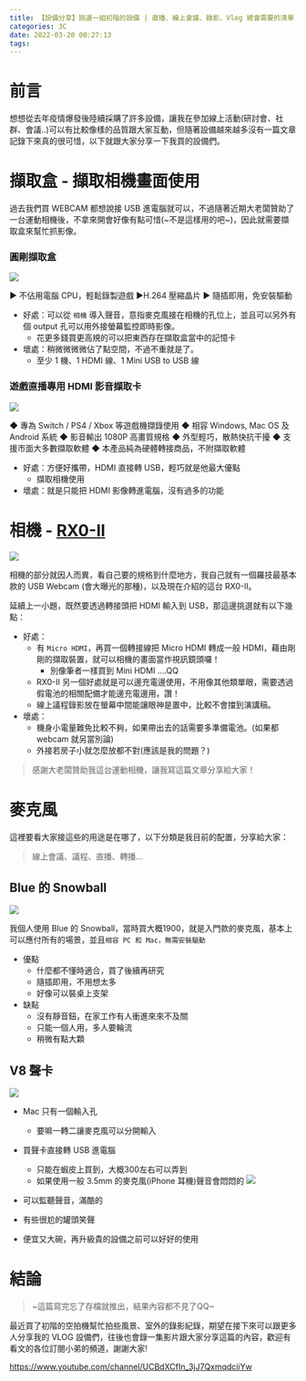 ```yaml
---
title: 【設備分享】挑選一組初階的設備 | 直播、線上會議、錄影、Vlog 總會需要的清單
categories: 3C
date: 2022-03-20 00:27:13
tags:
---
```




# 前言

想想從去年疫情爆發後陸續採購了許多設備，讓我在參加線上活動(研討會、社群、會議..)可以有比較像樣的品質跟大家互動，但隨著設備越來越多沒有一篇文章記錄下來真的很可惜，以下就跟大家分享一下我買的設備們。

<!-- more -->

# 擷取盒 - 擷取相機畫面使用


過去我們買 WEBCAM 都想說接 USB 進電腦就可以，不過隨著近期大老闆贊助了一台運動相機後，不拿來開會好像有點可惜(~不是這樣用的吧~)，因此就需要擷取盒來幫忙抓影像。
### 圓剛擷取盒

![](https://nijialin.com/images/2022/video-format/0.png)

▶ 不佔用電腦 CPU，輕鬆錄製遊戲
▶H.264 壓縮晶片
▶ 隨插即用，免安裝驅動

- 好處：可以從 `相機` 導入聲音，意指麥克風接在相機的孔位上，並且可以另外有個 output 孔可以用外接螢幕監控即時影像。
  - 花更多錢買更高規的可以把東西存在擷取盒當中的記憶卡
- 壞處：稍微微微微佔了點空間，不過不重就是了。
  - 至少 1 機、1 HDMI 線、1 Mini USB to USB 線

### 遊戲直播專用 HDMI 影音擷取卡

![](https://nijialin.com/images/2022/video-format/1.png)

◆ 專為 Switch / PS4 / Xbox 等遊戲機擷錄使用
◆ 相容 Windows, Mac OS 及 Android 系統
◆ 影音輸出 1080P 高畫質規格
◆ 外型輕巧，散熱快抗干擾
◆ 支援市面大多數擷取軟體
◆ 本產品純為硬體轉接商品，不附擷取軟體

- 好處：方便好攜帶，HDMI 直接轉 USB，輕巧就是他最大優點
  - 擷取相機使用
- 壞處：就是只能把 HDMI 影像轉進電腦，沒有過多的功能

# 相機 - [RX0-II](https://www.sony.com.tw/zh/electronics/cyber-shot-compact-cameras/dsc-rx0m2)

![](https://nijialin.com/images/2022/video-format/2.png)

相機的部分就因人而異，看自己要的規格到什麼地方，我自己就有一個羅技最基本款的 USB Webcam (會大曝光的那種)，以及現在介紹的這台 RX0-II。

延續上一小題，既然要透過轉接頭把 HDMI 輸入到 USB，那這邊挑選就有以下幾點：

- 好處：
  - 有 `Micro HDMI`，再買一個轉接線把 Micro HDMI 轉成一般 HDMI，藉由剛剛的擷取裝置，就可以相機的畫面當作視訊鏡頭囉！
    - 別像筆者一樣買到 Mini HDMI ....QQ
  - RX0-II 另一個好處就是可以邊充電邊使用，不用像其他類單眼，需要透過假電池的相關配備才能邊充電邊用，讚！
  - 線上議程錄影放在螢幕中間能讓眼神是置中，比較不會擋到演講稿。
- 壞處：
  - 機身小電量難免比較不夠，如果帶出去的話需要多準備電池。(如果都 webcam 就另當別論)
  - 外接若房子小就怎麼放都不對(應該是我的問題？)

> 感謝大老闆贊助我這台運動相機，讓我寫這篇文章分享給大家！

# 麥克風

這裡要看大家接這些的用途是在哪了，以下分類是我目前的配置，分享給大家：

> 線上會議、議程、直播、轉播...

##  Blue 的 Snowball

![](https://nijialin.com/images/2022/video-format/4.png)

我個人使用 Blue 的 Snowball，當時買大概1900，就是入門款的麥克風，基本上可以應付所有的場景，並且`相容 PC 和 Mac，無需安裝驅動`

- 優點
  - 什麼都不懂時適合，買了後續再研究
  - 隨插即用，不用想太多
  - 好像可以裝桌上支架
- 缺點
  - 沒有靜音鈕，在家工作有人衝進來來不及關
  - 只能一個人用，多人要輪流
  - 稍微有點大顆

##  V8 聲卡

![](https://nijialin.com/images/2022/video-format/1.JPG)

- Mac 只有一個輸入孔
  - 要嘛一轉二讓麥克風可以分開輸入
- 買聲卡直接轉 USB 進電腦
  - 只能在蝦皮上買到，大概300左右可以弄到
  - 如果使用一般 3.5mm 的麥克風(iPhone 耳機)聲音會悶悶的
![](https://nijialin.com/images/2022/video-format/3.png)

- 可以監聽聲音，滿酷的
- 有些很尬的罐頭笑聲
- 便宜又大碗，再升級貴的設備之前可以好好的使用

# 結論

> ~這篇寫完忘了存檔就推出，結果內容都不見了QQ~

最近買了初階的空拍機幫忙拍些風景、室外的錄影紀錄，期望在接下來可以跟更多人分享我的 VLOG 設備們，往後也會錄一集影片跟大家分享這篇的內容，歡迎有看文的各位訂閱小弟的頻道，謝謝大家!

https://www.youtube.com/channel/UCBdXCfIn_3jJ7QxmqdciiYw